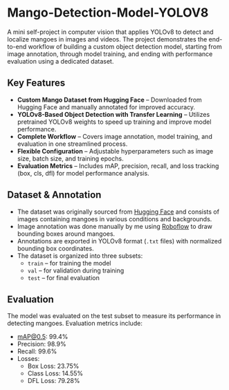 # Mango-Detection-Model-YOLOV8

A mini self-project in computer vision that applies YOLOv8 to detect and localize mangoes in images and videos. The project demonstrates the end-to-end workflow of building a custom object detection model, starting from image annotation, through model training, and ending with performance evaluation using a dedicated dataset.

## Key Features  
- **Custom Mango Dataset from Hugging Face** – Downloaded from Hugging Face and manually annotated for improved accuracy.  
- **YOLOv8-Based Object Detection with Transfer Learning** – Utilizes pretrained YOLOv8 weights to speed up training and improve model performance. 
- **Complete Workflow** – Covers image annotation, model training, and evaluation in one streamlined process.  
- **Flexible Configuration** – Adjustable hyperparameters such as image size, batch size, and training epochs.  
- **Evaluation Metrics** – Includes mAP, precision, recall, and loss tracking (box, cls, dfl) for model performance analysis.  

## Dataset & Annotation

- The dataset was originally sourced from [Hugging Face](https://huggingface.co/datasets/darthraider/fruit-ripeness-detection-dataset) and consists of images containing mangoes in various conditions and backgrounds.  
- Image annotation was done manually by me using [Roboflow](https://universe.roboflow.com/arya-septiaputra/mango-detection-bsees) to draw bounding boxes around mangoes.  
- Annotations are exported in YOLOv8 format (`.txt` files) with normalized bounding box coordinates.  
- The dataset is organized into three subsets:  
  - `train` – for training the model  
  - `val` – for validation during training  
  - `test` – for final evaluation  

## Evaluation
The model was evaluated on the test subset to measure its performance in detecting mangoes. Evaluation metrics include:
- mAP@0.5: 99.4%
- Precision: 98.9%
- Recall: 99.6%
- Losses:
  - Box Loss: 23.75%
  - Class Loss: 14.55%
  - DFL Loss: 79.28%
